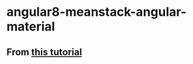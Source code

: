 # angular8-meanstack-angular-material

## From [this tutorial](https://www.positronx.io/angular-8-mean-stack-tutorial-build-crud-angular-material/)

